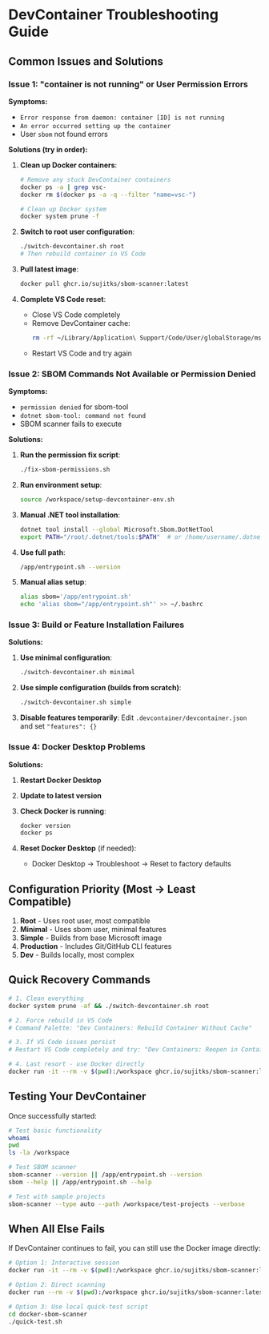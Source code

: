 # DevContainer Troubleshooting Guide

## Common Issues and Solutions

### Issue 1: "container is not running" or User Permission Errors

**Symptoms:**
- `Error response from daemon: container [ID] is not running`
- `An error occurred setting up the container`
- User `sbom` not found errors

**Solutions (try in order):**

1. **Clean up Docker containers**:
   ```bash
   # Remove any stuck DevContainer containers
   docker ps -a | grep vsc-
   docker rm $(docker ps -a -q --filter "name=vsc-")
   
   # Clean up Docker system
   docker system prune -f
   ```

2. **Switch to root user configuration**:
   ```bash
   ./switch-devcontainer.sh root
   # Then rebuild container in VS Code
   ```

3. **Pull latest image**:
   ```bash
   docker pull ghcr.io/sujitks/sbom-scanner:latest
   ```

4. **Complete VS Code reset**:
   - Close VS Code completely
   - Remove DevContainer cache:
     ```bash
     rm -rf ~/Library/Application\ Support/Code/User/globalStorage/ms-vscode-remote.remote-containers
     ```
   - Restart VS Code and try again

### Issue 2: SBOM Commands Not Available or Permission Denied

**Symptoms:**
- `permission denied` for sbom-tool
- `dotnet sbom-tool: command not found`
- SBOM scanner fails to execute

**Solutions:**
1. **Run the permission fix script**:
   ```bash
   ./fix-sbom-permissions.sh
   ```

2. **Run environment setup**:
   ```bash
   source /workspace/setup-devcontainer-env.sh
   ```

3. **Manual .NET tool installation**:
   ```bash
   dotnet tool install --global Microsoft.Sbom.DotNetTool
   export PATH="/root/.dotnet/tools:$PATH"  # or /home/username/.dotnet/tools
   ```

4. **Use full path**:
   ```bash
   /app/entrypoint.sh --version
   ```

5. **Manual alias setup**:
   ```bash
   alias sbom='/app/entrypoint.sh'
   echo 'alias sbom="/app/entrypoint.sh"' >> ~/.bashrc
   ```

### Issue 3: Build or Feature Installation Failures

**Solutions:**
1. **Use minimal configuration**:
   ```bash
   ./switch-devcontainer.sh minimal
   ```

2. **Use simple configuration (builds from scratch)**:
   ```bash
   ./switch-devcontainer.sh simple
   ```

3. **Disable features temporarily**:
   Edit `.devcontainer/devcontainer.json` and set `"features": {}`

### Issue 4: Docker Desktop Problems

**Solutions:**
1. **Restart Docker Desktop**
2. **Update to latest version**
3. **Check Docker is running**:
   ```bash
   docker version
   docker ps
   ```

4. **Reset Docker Desktop** (if needed):
   - Docker Desktop → Troubleshoot → Reset to factory defaults

## Configuration Priority (Most → Least Compatible)

1. **Root** - Uses root user, most compatible
2. **Minimal** - Uses sbom user, minimal features  
3. **Simple** - Builds from base Microsoft image
4. **Production** - Includes Git/GitHub CLI features
5. **Dev** - Builds locally, most complex

## Quick Recovery Commands

```bash
# 1. Clean everything
docker system prune -af && ./switch-devcontainer.sh root

# 2. Force rebuild in VS Code
# Command Palette: "Dev Containers: Rebuild Container Without Cache"

# 3. If VS Code issues persist
# Restart VS Code completely and try: "Dev Containers: Reopen in Container"

# 4. Last resort - use Docker directly
docker run -it --rm -v $(pwd):/workspace ghcr.io/sujitks/sbom-scanner:latest /bin/bash
```

## Testing Your DevContainer

Once successfully started:

```bash
# Test basic functionality
whoami
pwd
ls -la /workspace

# Test SBOM scanner
sbom-scanner --version || /app/entrypoint.sh --version
sbom --help || /app/entrypoint.sh --help

# Test with sample projects
sbom-scanner --type auto --path /workspace/test-projects --verbose
```

## When All Else Fails

If DevContainer continues to fail, you can still use the Docker image directly:

```bash
# Option 1: Interactive session
docker run -it --rm -v $(pwd):/workspace ghcr.io/sujitks/sbom-scanner:latest /bin/bash

# Option 2: Direct scanning
docker run --rm -v $(pwd):/workspace ghcr.io/sujitks/sbom-scanner:latest --type auto --path /workspace

# Option 3: Use local quick-test script
cd docker-sbom-scanner
./quick-test.sh
```